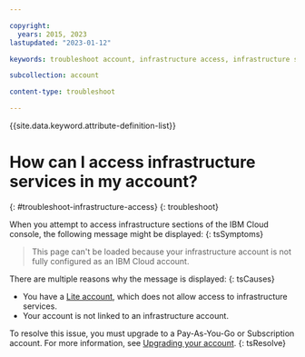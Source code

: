 ```yaml
---

copyright:
  years: 2015, 2023
lastupdated: "2023-01-12"

keywords: troubleshoot account, infrastructure access, infrastructure services 

subcollection: account

content-type: troubleshoot

---
```


{{site.data.keyword.attribute-definition-list}}

# How can I access infrastructure services in my account?
{: #troubleshoot-infrastructure-access}
{: troubleshoot}

When you attempt to access infrastructure sections of the IBM Cloud console, the following message might be displayed:
{: tsSymptoms}

> This page can't be loaded because your infrastructure account is not fully configured as an IBM Cloud account.

There are multiple reasons why the message is displayed:
{: tsCauses}

* You have a [Lite account](/docs/account?topic=account-accounts#liteaccount), which does not allow access to infrastructure services.
* Your account is not linked to an infrastructure account.


To resolve this issue, you must upgrade to a Pay-As-You-Go or Subscription account. For more information, see [Upgrading your account](/docs/account?topic=account-upgrading-account).
{: tsResolve}
